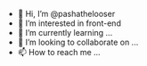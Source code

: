 - 👋 Hi, I’m @pashathelooser
- 👀 I’m interested in front-end
- 🌱 I’m currently learning ...
- 💞️ I’m looking to collaborate on ...
- 📫 How to reach me ...

<!---
pashathelooser/pashathelooser is a ✨ special ✨ repository because its `README.md` (this file) appears on your GitHub profile.
You can click the Preview link to take a look at your changes.
--->
